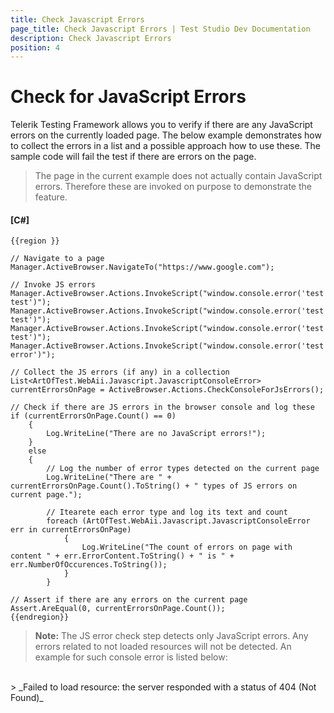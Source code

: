```yaml
---
title: Check Javascript Errors
page_title: Check Javascript Errors | Test Studio Dev Documentation
description: Check Javascript Errors
position: 4
---
```

# Check for JavaScript Errors #

Telerik Testing Framework allows you to verify if there are any JavaScript errors on the currently loaded page. The below example demonstrates how to collect the errors in a list and a possible approach how to use these. The sample code will fail the test if there are errors on the page.

> The page in the current example does not actually contain JavaScript errors. Therefore these are invoked on purpose to demonstrate the feature.

#### __[C#]__

    {{region }}

    // Navigate to a page
    Manager.ActiveBrowser.NavigateTo("https://www.google.com");
            
    // Invoke JS errors
    Manager.ActiveBrowser.Actions.InvokeScript("window.console.error('test test')"); 
    Manager.ActiveBrowser.Actions.InvokeScript("window.console.error('test test')"); 
    Manager.ActiveBrowser.Actions.InvokeScript("window.console.error('test test')"); 
    Manager.ActiveBrowser.Actions.InvokeScript("window.console.error('test error')"); 
            
    // Collect the JS errors (if any) in a collection          
    List<ArtOfTest.WebAii.Javascript.JavascriptConsoleError> currentErrorsOnPage = ActiveBrowser.Actions.CheckConsoleForJsErrors();
            
    // Check if there are JS errors in the browser console and log these
    if (currentErrorsOnPage.Count() == 0)
        {
            Log.WriteLine("There are no JavaScript errors!"); 
        }
        else
        {
            // Log the number of error types detected on the current page 
            Log.WriteLine("There are " + currentErrorsOnPage.Count().ToString() + " types of JS errors on current page.");
                
            // Itearete each error type and log its text and count
            foreach (ArtOfTest.WebAii.Javascript.JavascriptConsoleError err in currentErrorsOnPage)
                {
                    Log.WriteLine("The count of errors on page with content " + err.ErrorContent.ToString() + " is " + err.NumberOfOccurences.ToString()); 
                }
            }
            
    // Assert if there are any errors on the current page
    Assert.AreEqual(0, currentErrorsOnPage.Count());
    {{endregion}}

> __Note:__ The JS error check step detects only JavaScript errors. Any errors related to not loaded resources will not be detected. An example for such console error is listed below:<br>
<br>
> _Failed to load resource: the server responded with a status of 404 (Not Found)_